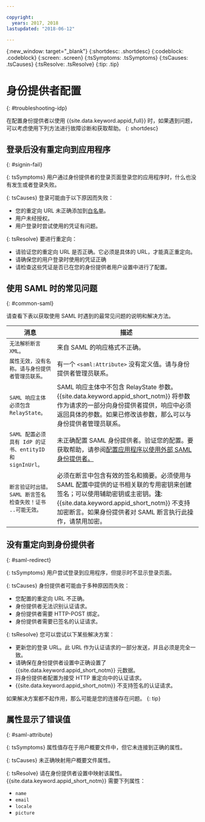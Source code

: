 ```yaml
---

copyright:
  years: 2017, 2018
lastupdated: "2018-06-12"

---
```


{:new_window: target="_blank"}
{:shortdesc: .shortdesc}
{:codeblock: .codeblock}
{:screen: .screen}
{:tsSymptoms: .tsSymptoms}
{:tsCauses: .tsCauses}
{:tsResolve: .tsResolve}
{:tip: .tip}

# 身份提供者配置
{: #troubleshooting-idp}

在配置身份提供者以使用 {{site.data.keyword.appid_full}} 时，如果遇到问题，可以考虑使用下列方法进行故障诊断和获取帮助。
{: shortdesc}


## 登录后没有重定向到应用程序
{: #signin-fail}

{: tsSymptoms}
用户通过身份提供者的登录页面登录您的应用程序时，什么也没有发生或者登录失败。

{: tsCauses}
登录可能由于以下原因而失败：

* 您的重定向 URL 未正确添加到[白名单](identity-providers.html#redirect)。
* 用户未经授权。
* 用户登录时尝试使用的凭证有问题。

{: tsResolve}
要进行重定向：

* 请验证您的重定向 URL 是否正确。它必须是具体的 URL，才能真正重定向。
* 请确保您的用户登录时使用的凭证正确
* 请检查这些凭证是否已在您的身份提供者用户设置中进行了配置。


## 使用 SAML 时的常见问题
{: #common-saml}

请查看下表以获取使用 SAML 时遇到的最常见问题的说明和解决方法。

<table summary="从左向右阅读每一个表格，集群状态在第 1 列，描述在第 2 列。">
  <thead>
    <th>消息</th>
    <th>描述</th>
  </thead>
  <tbody>
    <tr>
      <td><code>无法解析断言 XML。</code></td>
      <td>来自 SAML 的响应格式不正确。</td>
    </tr>
    <tr>
      <td><code>属性无效，没有名称。请与身份提供者管理员联系。</code></td>
      <td>有一个 <code>&lt;saml:Attribute&gt;</code> 没有定义值。请与身份提供者管理员联系。</td>
    </tr>
    <tr>
      <td><code>SAML 响应主体必须包含 RelayState。</code></td>
      <td>SAML 响应主体中不包含 RelayState 参数。{{site.data.keyword.appid_short_notm}} 将参数作为请求的一部分向身份提供者提供，响应中必须返回具体的参数。如果已修改该参数，那么可以与身份提供者管理员联系。</td>
    </tr>
    <tr>
      <td><code>SAML 配置必须具有 IdP 的证书、entityID 和 signInUrl。</code></td>
      <td>未正确配置 SAML 身份提供者。验证您的配置。要获取帮助，请参阅<a href="enterprise.html#configuring-saml" target="_blank">配置应用程序以使用外部 SAML 身份提供者。</a></td>
    </tr>
    <tr>
      <td><code>断言验证时出错。SAML 断言签名检查失败！证书 ..可能无效。</code></td>
      <td>必须在断言中包含有效的签名和摘要。必须使用与 SAML 配置中提供的证书相关联的专用密钥来创建签名；可以使用辅助密钥或主密钥。<strong>注</strong>:{{site.data.keyword.appid_short_notm}} 不支持加密断言。如果身份提供者对 SAML 断言执行此操作，请禁用加密。</td>
    </tr>
  </tbody>
</table>


## 没有重定向到身份提供者
{: #saml-redirect}

{: tsSymptoms}
用户尝试登录到应用程序，但提示时不显示登录页面。

{: tsCauses}
身份提供者可能由于多种原因而失败：

* 您配置的重定向 URL 不正确。
* 身份提供者无法识别认证请求。
* 身份提供者需要 HTTP-POST 绑定。
* 身份提供者需要已签名的认证请求。

{: tsResolve}
您可以尝试以下某些解决方案：

* 更新您的登录 URL。此 URL 作为认证请求的一部分发送，并且必须是完全一致。
* 请确保在身份提供者设置中正确设置了 {{site.data.keyword.appid_short_notm}} 元数据。
* 将身份提供者配置为接受 HTTP 重定向中的认证请求。
* {{site.data.keyword.appid_short_notm}} 不支持签名的认证请求。

如果解决方案都不起作用，那么可能是您的连接存在问题。
{: tip}

## 属性显示了错误值
{: #saml-attribute}

{: tsSymptoms}
属性值存在于用户概要文件中，但它未连接到正确的属性。

{: tsCauses}
未正确映射用户概要文件属性。

{: tsResolve}
请在身份提供者设置中映射该属性。{{site.data.keyword.appid_short_notm}} 需要下列属性：
* `name`
* `email`
* `locale`
* `picture`


